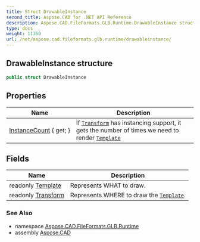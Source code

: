 ```yaml
---
title: Struct DrawableInstance
second_title: Aspose.CAD for .NET API Reference
description: Aspose.CAD.FileFormats.GLB.Runtime.DrawableInstance struct. 
type: docs
weight: 11350
url: /net/aspose.cad.fileformats.glb.runtime/drawableinstance/
---
```

## DrawableInstance structure

```csharp
public struct DrawableInstance
```

## Properties

| Name | Description |
| --- | --- |
| [InstanceCount](../../aspose.cad.fileformats.glb.runtime/drawableinstance/instancecount/) { get; } | If [`Transform`](./transform/) has instancing support, it gets the number of times we need to render [`Template`](./template/) |

## Fields

| Name | Description |
| --- | --- |
| readonly [Template](../../aspose.cad.fileformats.glb.runtime/drawableinstance/template/) | Represents WHAT to draw. |
| readonly [Transform](../../aspose.cad.fileformats.glb.runtime/drawableinstance/transform/) | Represents WHERE to draw the [`Template`](./template/). |

### See Also

* namespace [Aspose.CAD.FileFormats.GLB.Runtime](../../aspose.cad.fileformats.glb.runtime/)
* assembly [Aspose.CAD](../../)


